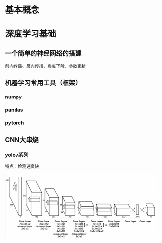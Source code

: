 # 基本概念
# 深度学习基础

## 一个简单的神经网络的搭建

前向传播、反向传播、梯度下降、参数更新


## 机器学习常用工具（框架）

### numpy
### pandas
### pytorch

## CNN大串烧

### yolov系列

特点：检测速度快

![image-20231205142850593](./photo/image-20231205142850593.png)

